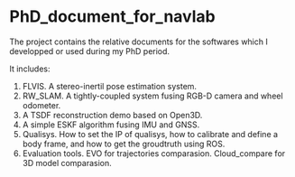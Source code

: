 # PhD_document_for_navlab

The project contains the relative documents for the softwares which I developped or used during my PhD period.

It includes:

1. FLVIS. A stereo-inertil pose estimation system.
2. RW_SLAM. A tightly-coupled system fusing RGB-D camera and wheel odometer.
3. A TSDF reconstruction demo based on Open3D.
4. A simple ESKF algorithm fusing IMU and GNSS. 
5. Qualisys. How to set the IP of qualisys, how to calibrate and define a body frame, and how to get the groudtruth using ROS.
6. Evaluation tools. EVO for trajectories comparasion. Cloud_compare for 3D model comparasion.
